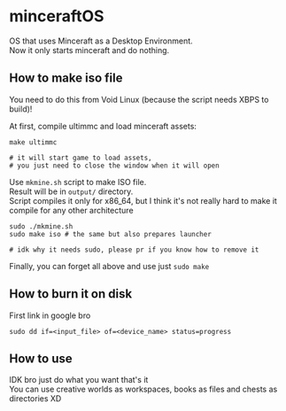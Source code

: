 # minceraftOS

OS that uses Minceraft as a Desktop Environment. \
Now it only starts minceraft and do nothing.

## How to make iso file

You need to do this from Void Linux (because the script needs XBPS to build)!

At first, compile ultimmc and load minceraft assets:

```
make ultimmc

# it will start game to load assets,
# you just need to close the window when it will open
```

Use `mkmine.sh` script to make ISO file. \
Result will be in `output/` directory. \
Script compiles it only for x86_64, but I think it's not really hard to make it compile for any other architecture

```
sudo ./mkmine.sh
sudo make iso # the same but also prepares launcher

# idk why it needs sudo, please pr if you know how to remove it
```

Finally, you can forget all above and use just `sudo make`

## How to burn it on disk

First link in google bro

```
sudo dd if=<input_file> of=<device_name> status=progress
```

## How to use

IDK bro just do what you want that's it \
You can use creative worlds as workspaces, books as files and chests as directories XD
